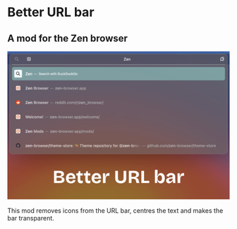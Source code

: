 # Better URL bar
## A mod for the Zen browser
![Preview of mod](https://raw.githubusercontent.com/zen-browser/theme-store/09bd939cf819a78d39e0f91d05d12b7570b110fd/themes/695f1422-2054-4c9b-8555-d1bb9f9d0f59/image.png)

This mod removes icons from the URL bar, centres the text and makes the bar transparent.
